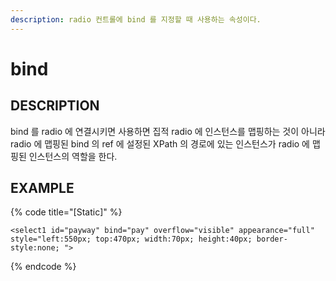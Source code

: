 ```yaml
---
description: radio 컨트롤에 bind 를 지정할 때 사용하는 속성이다.
---
```


# bind

## DESCRIPTION

bind 를 radio 에 연결시키면 사용하면 집적 radio 에 인스턴스를 맵핑하는 것이 아니라 radio 에 맵핑된 bind 의 ref 에 설정된 XPath 의 경로에 있는 인스턴스가 radio 에 맵핑된 인스턴스의 역할을 한다.

## EXAMPLE

{% code title="\[Static\]" %}
```markup
<select1 id="payway" bind="pay" overflow="visible" appearance="full" style="left:550px; top:470px; width:70px; height:40px; border-style:none; ">
```
{% endcode %}

